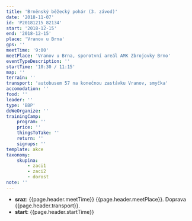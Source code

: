 ```yaml
---
title: 'Brněnský běžecký pohár (3. závod)'
date: '2018-11-07'
id: 'P20181215_82134'
start: '2018-12-15'
end: '2018-12-15'
place: 'Vranov u Brna'
gps: ''
meetTime: '9:00'
meetPlace: 'Vranov u Brna, sporotvní areál AMK Zbrojovky Brno'
eventTypeDescription: ''
startTime: '10:30 / 11:15'
map: ''
terrain: ''
transport: 'autobusem 57 na konečnou zastávku Vranov, smyčka'
accomodation: ''
food: ''
leader: ''
type: 'BBP'
doWeOrganize: ''
trainingCamp:
    program: ''
    price: ''
    thingsToTake: ''
    return: ''
    signups: ''
template: akce
taxonomy:
    skupina:
        - zaci1
        - zaci2
        - dorost
note: ''
---
```

* **sraz**: {{page.header.meetTime}} {{page.header.meetPlace}}. Doprava {{page.header.transport}}.
* **start**: {{page.header.startTime}}
